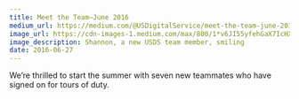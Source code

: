 ```yaml
---
title: Meet the Team—June 2016
medium_url: https://medium.com/@USDigitalService/meet-the-team-june-2016-40ea48572903
image_url: https://cdn-images-1.medium.com/max/800/1*v6JI55yfehGaX7IcHXI1uQ.jpeg
image_description: Shannon, a new USDS team member, smiling
date: 2016-06-27
---
```


We’re thrilled to start the summer with seven new teammates who have signed on for tours of duty.
